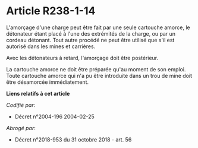 # Article R238-1-14

L'amorçage d'une charge peut être fait par une seule cartouche amorce, le détonateur étant placé à l'une des extrémités de la
charge, ou par un cordeau détonant. Tout autre procédé ne peut être utilisé que s'il est autorisé dans les mines et
carrières.

Avec les détonateurs à retard, l'amorçage doit être postérieur.

La cartouche amorce ne doit être préparée qu'au moment de son emploi. Toute cartouche amorce qui n'a pu être introduite dans
un trou de mine doit être désamorcée immédiatement.

**Liens relatifs à cet article**

_Codifié par_:

  - Décret n°2004-196 2004-02-25

_Abrogé par_:

  - Décret n°2018-953 du 31 octobre 2018 - art. 56
